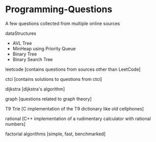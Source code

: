 # Programming-Questions
A few questions collected from multiple online sources

dataStructures
  - AVL Tree
  - MinHeap using Priority Queue
  - Binary Tree
  - Binary Search Tree
  

leetcode [contains questions from sources other than LeetCode]

ctci [contains solutions to questions from ctci]

dijkstra [dijkstra's algorithm]

graph [questions related to graph theory]

T9 Trie [C implementation of the T9 dictionary like old cellphones]

rational [C++ implementation of a rudimentary calculator with rational numbers]

factorial algorithms [simple, fast, benchmarked]
